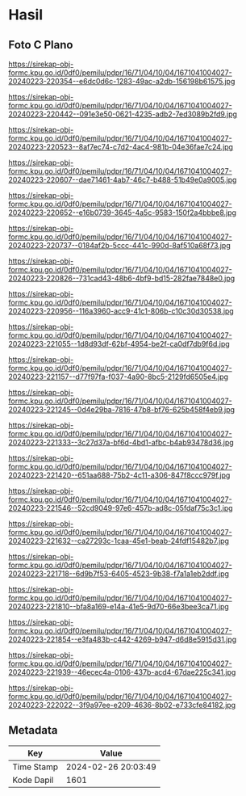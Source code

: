 # Hasil

## Foto C Plano

https://sirekap-obj-formc.kpu.go.id/0df0/pemilu/pdpr/16/71/04/10/04/1671041004027-20240223-220354--e6dc0d6c-1283-49ac-a2db-156198b61575.jpg

https://sirekap-obj-formc.kpu.go.id/0df0/pemilu/pdpr/16/71/04/10/04/1671041004027-20240223-220442--091e3e50-0621-4235-adb2-7ed3089b2fd9.jpg

https://sirekap-obj-formc.kpu.go.id/0df0/pemilu/pdpr/16/71/04/10/04/1671041004027-20240223-220523--8af7ec74-c7d2-4ac4-981b-04e36fae7c24.jpg

https://sirekap-obj-formc.kpu.go.id/0df0/pemilu/pdpr/16/71/04/10/04/1671041004027-20240223-220607--dae71461-4ab7-46c7-b488-51b49e0a9005.jpg

https://sirekap-obj-formc.kpu.go.id/0df0/pemilu/pdpr/16/71/04/10/04/1671041004027-20240223-220652--e16b0739-3645-4a5c-9583-150f2a4bbbe8.jpg

https://sirekap-obj-formc.kpu.go.id/0df0/pemilu/pdpr/16/71/04/10/04/1671041004027-20240223-220737--0184af2b-5ccc-441c-990d-8af510a68f73.jpg

https://sirekap-obj-formc.kpu.go.id/0df0/pemilu/pdpr/16/71/04/10/04/1671041004027-20240223-220826--731cad43-48b6-4bf9-bd15-282fae7848e0.jpg

https://sirekap-obj-formc.kpu.go.id/0df0/pemilu/pdpr/16/71/04/10/04/1671041004027-20240223-220956--116a3960-acc9-41c1-806b-c10c30d30538.jpg

https://sirekap-obj-formc.kpu.go.id/0df0/pemilu/pdpr/16/71/04/10/04/1671041004027-20240223-221055--1d8d93df-62bf-4954-be2f-ca0df7db9f6d.jpg

https://sirekap-obj-formc.kpu.go.id/0df0/pemilu/pdpr/16/71/04/10/04/1671041004027-20240223-221157--d77f97fa-f037-4a90-8bc5-2129fd6505e4.jpg

https://sirekap-obj-formc.kpu.go.id/0df0/pemilu/pdpr/16/71/04/10/04/1671041004027-20240223-221245--0d4e29ba-7816-47b8-bf76-625b458f4eb9.jpg

https://sirekap-obj-formc.kpu.go.id/0df0/pemilu/pdpr/16/71/04/10/04/1671041004027-20240223-221333--3c27d37a-bf6d-4bd1-afbc-b4ab93478d36.jpg

https://sirekap-obj-formc.kpu.go.id/0df0/pemilu/pdpr/16/71/04/10/04/1671041004027-20240223-221420--651aa688-75b2-4c11-a306-847f8ccc979f.jpg

https://sirekap-obj-formc.kpu.go.id/0df0/pemilu/pdpr/16/71/04/10/04/1671041004027-20240223-221546--52cd9049-97e6-457b-ad8c-05fdaf75c3c1.jpg

https://sirekap-obj-formc.kpu.go.id/0df0/pemilu/pdpr/16/71/04/10/04/1671041004027-20240223-221632--ca27293c-1caa-45e1-beab-24fdf15482b7.jpg

https://sirekap-obj-formc.kpu.go.id/0df0/pemilu/pdpr/16/71/04/10/04/1671041004027-20240223-221718--6d9b7f53-6405-4523-9b38-f7a1a1eb2ddf.jpg

https://sirekap-obj-formc.kpu.go.id/0df0/pemilu/pdpr/16/71/04/10/04/1671041004027-20240223-221810--bfa8a169-e14a-41e5-9d70-66e3bee3ca71.jpg

https://sirekap-obj-formc.kpu.go.id/0df0/pemilu/pdpr/16/71/04/10/04/1671041004027-20240223-221854--e3fa483b-c442-4269-b947-d6d8e5915d31.jpg

https://sirekap-obj-formc.kpu.go.id/0df0/pemilu/pdpr/16/71/04/10/04/1671041004027-20240223-221939--46ecec4a-0106-437b-acd4-67dae225c341.jpg

https://sirekap-obj-formc.kpu.go.id/0df0/pemilu/pdpr/16/71/04/10/04/1671041004027-20240223-222022--3f9a97ee-e209-4636-8b02-e733cfe84182.jpg


## Metadata

| Key        | Value               |
| ---------- | ------------------- |
| Time Stamp | 2024-02-26 20:03:49 |
| Kode Dapil | 1601                |



